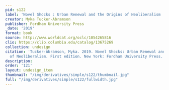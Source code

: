 ```yaml
---
pid: s122
label: 'Novel Shocks : Urban Renewal and the Origins of Neoliberalism '
creator: Myka Tucker-Abramson
publisher: Fordham University Press
_date: '2019'
format: book
source: http://www.worldcat.org/oclc/1054265816
clio: https://clio.columbia.edu/catalog/13675269
collection: undesign
citation: 'Tucker-Abramson, Myka. 2019. Novel Shocks: Urban Renewal and the Origins
  of Neoliberalism. First edition. New York: Fordham University Press.'
description:
order: '121'
layout: undesign_item
thumbnail: "/img/derivatives/simple/s122/thumbnail.jpg"
full: "/img/derivatives/simple/s122/fullwidth.jpg"
---
```

